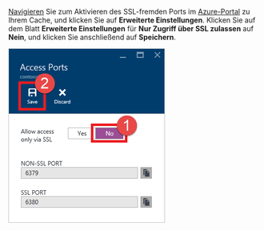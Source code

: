 [Navigieren](../articles/redis-cache/cache-configure.md#configure-redis-cache-settings) Sie zum Aktivieren des SSL-fremden Ports im [Azure-Portal](https://portal.azure.com) zu Ihrem Cache, und klicken Sie auf **Erweiterte Einstellungen**. Klicken Sie auf dem Blatt **Erweiterte Einstellungen** für **Nur Zugriff über SSL zulassen** auf **Nein**, und klicken Sie anschließend auf **Speichern**.

![Redis Cache: Einstellungen](media/redis-cache-non-ssl-port/redis-cache-non-ssl-port.png)

